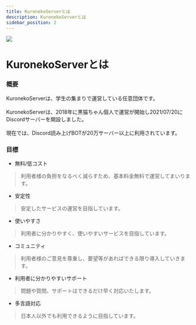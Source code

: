 ```yaml
---
title: KuronekoServerとは
description: KuronekoServerとは
sidebar_position: 2
---
```


![](/img/banner.webp)

# KuronekoServerとは
### 概要
KuronekoServerは、学生の集まりで運営している任意団体です。
<br></br>KuronekoServerは、2018年に黒猫ちゃん個人で運営が開始し2021/07/20にDiscordサーバーを開設しました。
<br></br>現在では、Discord読み上げBOTが20万サーバー以上に利用されています。

### 目標
- 無料/低コスト
> 利用者様の負担をなるべく減らすため、基本料金無料で運営してまいります。
- 安定性
> 安定したサービスの運営を目指しています。
- 使いやすさ
> 利用者に分かりやすく、使いやすいサービスを目指しています。
- コミュニティ
> 利用者様のご意見を尊重し、要望等があればできる限り導入していきます。
- 利用者に分かりやすいサポート
> 問題や質問、サポートはできるだけ早く対応いたします。
- 多言語対応
> 日本人以外でも利用できるように目指しています。